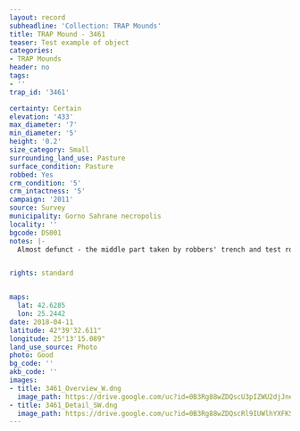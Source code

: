 ```yaml
---
layout: record
subheadline: 'Collection: TRAP Mounds'
title: TRAP Mound - 3461
teaser: Test example of object
categories:
- TRAP Mounds
header: no
tags:
- ''
trap_id: '3461'

certainty: Certain
elevation: '433'
max_diameter: '7'
min_diameter: '5'
height: '0.2'
size_category: Small
surrounding_land_use: Pasture
surface_condition: Pasture
robbed: Yes
crm_condition: '5'
crm_intactness: '5'
campaign: '2011'
source: Survey
municipality: Gorno Sahrane necropolis
locality: ''
bgcode: DS001
notes: |-
  Almost defunct - the middle part taken by robbers' trench and test robbers' trench's around the mound.


rights: standard


maps:
  lat: 42.6285
  lon: 25.2442
date: 2018-04-11
latitude: 42°39'32.611"
longitude: 25°13'15.089"
land_use_source: Photo
photo: Good
bg_code: ''
akb_code: ''
images:
- title: 3461_Overview_W.dng
  image_path: https://drive.google.com/uc?id=0B3Rg88wZDQscU3pIZWU2djJneWc
- title: 3461_Detail_SW.dng
  image_path: https://drive.google.com/uc?id=0B3Rg88wZDQscRl9IUWlhYXFKSjA
---
```

